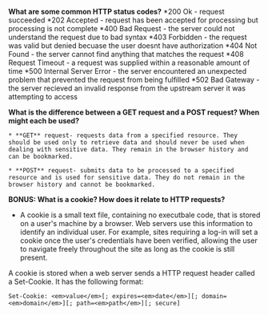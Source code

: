 **What are some common HTTP status codes?**
	*200 Ok - request succeeded
	*202 Accepted - request has been accepted for processing but processing is not complete
	*400 Bad Request - the server could not understand the request due to bad syntax
	*403 Forbidden - the request was valid but denied becuase the user doesnt have authorization
	*404 Not Found - the server cannot find anything that matches the request 
	*408 Request Timeout - a request was supplied within a reasonable amount of time
	*500 Internal Server Error - the server encountered an unexpected problem that prevented the request from being fulfilled
	*502 Bad Gateway - the server recieved an invalid response from the upstream server it was attempting to access

**What is the difference between a GET request and a POST request? When might each be used?**

	* **GET** request- requests data from a specified resource. They should be used only to retrieve data and should never be used when dealing with sensitive data. They remain in the browser history and can be bookmarked.

	* **POST** request- submits data to be processed to a specified resource and is used for sensitive data. They do not remain in the browser history and cannot be bookmarked.

**BONUS: What is a cookie? How does it relate to HTTP requests?** 

* A cookie is a small text file, containing no executbale code, that is stored on a user's machine by a browser. Web servers use this information to identify an individual user. For example, sites requiring a log-in will set a cookie once the user's credentials have been verified, allowing the user to navigate freely throughout the site as long as the cookie is still present. 

A cookie is stored when a web server sends a HTTP request header called a Set-Cookie. It has the following format: 

```
Set-Cookie: <em>value</em>[; expires=<em>date</em>][; domain=<em>domain</em>][; path=<em>path</em>][; secure]
```




